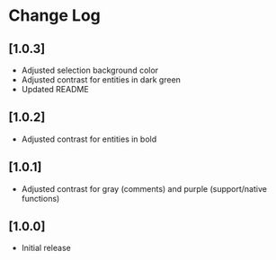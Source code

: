 # Change Log

## [1.0.3]
- Adjusted selection background color
- Adjusted contrast for entities in dark green
- Updated README

## [1.0.2]
- Adjusted contrast for entities in bold

## [1.0.1]
- Adjusted contrast for gray (comments) and purple (support/native functions)

## [1.0.0]
- Initial release
